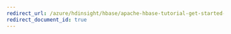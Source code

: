 ```yaml
---
redirect_url: /azure/hdinsight/hbase/apache-hbase-tutorial-get-started-linux
redirect_document_id: true
---
```


